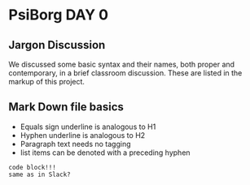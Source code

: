 PsiBorg DAY 0
=============

Jargon Discussion
-----------------

We discussed some basic syntax and their names, both proper and contemporary, in a brief classroom discussion. These are listed in the markup of this project.

Mark Down file basics
---------------------

- Equals sign underline is analogous to H1
- Hyphen underline is analogous to H2
- Paragraph text needs no tagging
- list items can be denoted with a preceding hyphen

```
code block!!!
same as in Slack?
```
